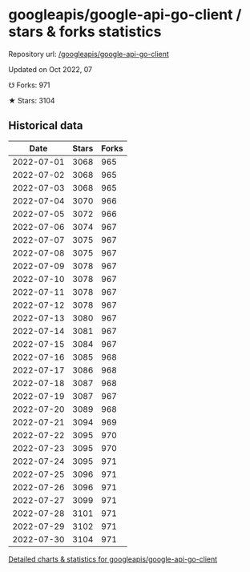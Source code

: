 # googleapis/google-api-go-client / stars & forks statistics

Repository url: [/googleapis/google-api-go-client](https://github.com/googleapis/google-api-go-client)

Updated on Oct 2022, 07

☋ Forks: 971

★ Stars: 3104

## Historical data
| Date | Stars | Forks |
|------|-------|-------|
| 2022-07-01 | 3068 | 965 | 
| 2022-07-02 | 3068 | 965 | 
| 2022-07-03 | 3068 | 965 | 
| 2022-07-04 | 3070 | 966 | 
| 2022-07-05 | 3072 | 966 | 
| 2022-07-06 | 3074 | 967 | 
| 2022-07-07 | 3075 | 967 | 
| 2022-07-08 | 3075 | 967 | 
| 2022-07-09 | 3078 | 967 | 
| 2022-07-10 | 3078 | 967 | 
| 2022-07-11 | 3078 | 967 | 
| 2022-07-12 | 3078 | 967 | 
| 2022-07-13 | 3080 | 967 | 
| 2022-07-14 | 3081 | 967 | 
| 2022-07-15 | 3084 | 967 | 
| 2022-07-16 | 3085 | 968 | 
| 2022-07-17 | 3086 | 968 | 
| 2022-07-18 | 3087 | 968 | 
| 2022-07-19 | 3087 | 967 | 
| 2022-07-20 | 3089 | 968 | 
| 2022-07-21 | 3094 | 969 | 
| 2022-07-22 | 3095 | 970 | 
| 2022-07-23 | 3095 | 970 | 
| 2022-07-24 | 3095 | 971 | 
| 2022-07-25 | 3096 | 971 | 
| 2022-07-26 | 3096 | 971 | 
| 2022-07-27 | 3099 | 971 | 
| 2022-07-28 | 3101 | 971 | 
| 2022-07-29 | 3102 | 971 | 
| 2022-07-30 | 3104 | 971 | 


[Detailed charts & statistics for googleapis/google-api-go-client](https://reviewgithub.com/rep/googleapis/google-api-go-client)
